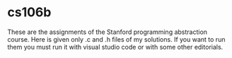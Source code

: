 # cs106b
These are the assignments of the Stanford programming abstraction course. Here is given only .c and .h files of my solutions. If you want to run them you must run it with visual studio code or with some other editorials.
